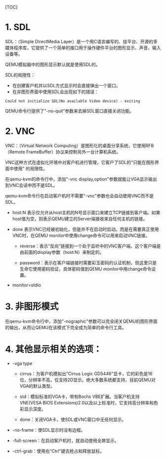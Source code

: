 [TOC]

# 1. SDL

SDL：（Simple DirectMedia Layer）是一个用C语言编写的、挂平台、开源的多媒体程序库，它提供了一个简单的接口用于操作硬件平台的图形显示、声音、输入设备等。

QEMU模拟器中的图形显示默认就是使用SDL的。

SDL的局限性：
- 在创建客户机并以SDL方式显示时会直接弹出一个窗口。
- 在非图形界面中使用SDL会出现如下的错误：
```
Could not initialize SDL(No available Video device) - exiting
```

QEMU命令行提供了"-no-quit"参数来去掉SDL窗口直接关闭功能。

# 2. VNC

VNC：（Virtual Network Computing）是图形化的桌面分享系统，它使用RFB（Remote FrameBuffer）协议来控制另外一台计算机系统。

VNC这种方式在虚拟化环境中对客户机进行管理，它客户了SDL的"只能在图形界面中使用"
的局限性。

在qemu-kvm的命令行中，添加"-vnc display,option"参数就能让VGA显示输出到VNC会话中而不是SDL。

qemu-kvm命令行在启动客户机时不需要"-vnc"参数也会自动使用VNC而不是SDL。
- host:N 表示仅允许从host主机的N号显示窗口来建立TCP链接到客户端。如果host值为空，则表示QEMU建立的Server端接收来自任何主机的链接。

- done 表示VNC已经被初始化，但是并不在启动时启动。而是在需要真正使用VNC时，在QEMU monitor中使用change命令可以用来启动VNC链接。
    - reverse：表示“反向”链接到一个处于监听中的VNC客户端，这个客户端是由前面的display参数（host:N）来制定的。

    - password：表示在客户端链接时需要彩玉密码的认证机制，但这里只是生命它使用密码验证，具体密码值到QEMU monitor中用change命令设置。

- monitor=stdio

# 3. 非图形模式
在qemu-kvm命令行中，添加"-nographic"参数可以完全闭关QEMU的图形界面的输出，从而让QEMU在该模式下完全成为简单的命令行工具。

# 4. 其他显示相关的选项：
- -vga type 
    - cirrus：为客户机模拟出"Cirrus Logic GD5446"显卡，它的彩色是16位，分辨率不高，仅支持2D显示。绝大多数系统都支持，目前QEMU对VGA的默认类型。

    - std：模拟标准的VGA卡，带有Bochs VBE扩展。当客户机支持VNE(VESA BIOS Extensions)2.0以及以上标准时，它支持高分辨率和色彩显示深度。

    - done：关闭VGA卡，使SDL或VNC窗口中无任何显示。

- -no-frame：使SDL显示时没有边框。
- -full-screen：在启动客户机时，就自动使用全屏显示。
- -ctrl-grab：使用右“Ctrl”键去抢占和释放鼠标。
